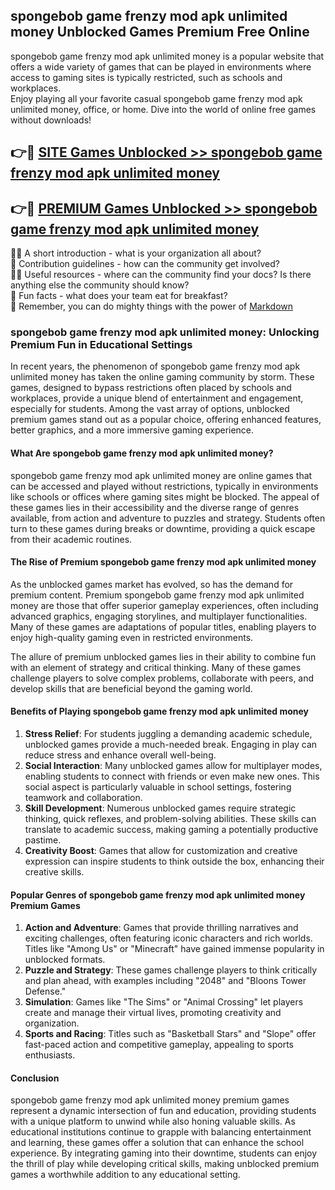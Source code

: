 ## spongebob game frenzy mod apk unlimited money Unblocked Games Premium Free Online

spongebob game frenzy mod apk unlimited money is a popular website that offers a wide variety of games that can be played in environments where access to gaming sites is typically restricted, such as schools and workplaces.  
Enjoy playing all your favorite casual spongebob game frenzy mod apk unlimited money, office, or home. Dive into the world of online free games without downloads!

## 👉🔴 [SITE Games Unblocked >> spongebob game frenzy mod apk unlimited money](http://onlypremium.site?src=git_11_25&title=spongebob_game_frenzy_mod_apk_unlimited_money)

## 👉🔴 [PREMIUM Games Unblocked >> spongebob game frenzy mod apk unlimited money](http://onlypremium.site?src=git_11_25&title=spongebob_game_frenzy_mod_apk_unlimited_money)

🙋‍♀️ A short introduction - what is your organization all about?  
🌈 Contribution guidelines - how can the community get involved?  
👩‍💻 Useful resources - where can the community find your docs? Is there anything else the community should know?  
🍿 Fun facts - what does your team eat for breakfast?  
🧙 Remember, you can do mighty things with the power of [Markdown](https://docs.github.com/github/writing-on-github/getting-started-with-writing-and-formatting-on-github/basic-writing-and-formatting-syntax)

### spongebob game frenzy mod apk unlimited money: Unlocking Premium Fun in Educational Settings

In recent years, the phenomenon of spongebob game frenzy mod apk unlimited money has taken the online gaming community by storm. These games, designed to bypass restrictions often placed by schools and workplaces, provide a unique blend of entertainment and engagement, especially for students. Among the vast array of options, unblocked premium games stand out as a popular choice, offering enhanced features, better graphics, and a more immersive gaming experience.

#### What Are spongebob game frenzy mod apk unlimited money?

spongebob game frenzy mod apk unlimited money are online games that can be accessed and played without restrictions, typically in environments like schools or offices where gaming sites might be blocked. The appeal of these games lies in their accessibility and the diverse range of genres available, from action and adventure to puzzles and strategy. Students often turn to these games during breaks or downtime, providing a quick escape from their academic routines.

#### The Rise of Premium spongebob game frenzy mod apk unlimited money

As the unblocked games market has evolved, so has the demand for premium content. Premium spongebob game frenzy mod apk unlimited money are those that offer superior gameplay experiences, often including advanced graphics, engaging storylines, and multiplayer functionalities. Many of these games are adaptations of popular titles, enabling players to enjoy high-quality gaming even in restricted environments.

The allure of premium unblocked games lies in their ability to combine fun with an element of strategy and critical thinking. Many of these games challenge players to solve complex problems, collaborate with peers, and develop skills that are beneficial beyond the gaming world.

#### Benefits of Playing spongebob game frenzy mod apk unlimited money

1.  **Stress Relief**: For students juggling a demanding academic schedule, unblocked games provide a much-needed break. Engaging in play can reduce stress and enhance overall well-being.
2.  **Social Interaction**: Many unblocked games allow for multiplayer modes, enabling students to connect with friends or even make new ones. This social aspect is particularly valuable in school settings, fostering teamwork and collaboration.
3.  **Skill Development**: Numerous unblocked games require strategic thinking, quick reflexes, and problem-solving abilities. These skills can translate to academic success, making gaming a potentially productive pastime.
4.  **Creativity Boost**: Games that allow for customization and creative expression can inspire students to think outside the box, enhancing their creative skills.

#### Popular Genres of spongebob game frenzy mod apk unlimited money Premium Games

1.  **Action and Adventure**: Games that provide thrilling narratives and exciting challenges, often featuring iconic characters and rich worlds. Titles like "Among Us" or "Minecraft" have gained immense popularity in unblocked formats.
2.  **Puzzle and Strategy**: These games challenge players to think critically and plan ahead, with examples including "2048" and "Bloons Tower Defense."
3.  **Simulation**: Games like "The Sims" or "Animal Crossing" let players create and manage their virtual lives, promoting creativity and organization.
4.  **Sports and Racing**: Titles such as "Basketball Stars" and "Slope" offer fast-paced action and competitive gameplay, appealing to sports enthusiasts.

#### Conclusion

spongebob game frenzy mod apk unlimited money premium games represent a dynamic intersection of fun and education, providing students with a unique platform to unwind while also honing valuable skills. As educational institutions continue to grapple with balancing entertainment and learning, these games offer a solution that can enhance the school experience. By integrating gaming into their downtime, students can enjoy the thrill of play while developing critical skills, making unblocked premium games a worthwhile addition to any educational setting.